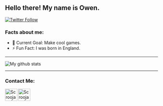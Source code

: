 ## Hello there! My name is Owen.

[![Twitter Follow](https://img.shields.io/twitter/follow/Scroojalix?color=1DA1F2&logo=twitter&style=for-the-badge)](https://twitter.com/intent/follow?original_referer=https%3A%2F%2Fgithub.com%2FScroojalix&screen_name=Scroojalix)

### Facts about me:

- 🥅 Current Goal: Make cool games.
- ⚡ Fun Fact: I was born in England.

---

![My github stats](https://github-readme-stats.vercel.app/api?username=Scroojalix&show_icons=true&theme=nord)

---

### Contact Me:

[<img align="left" alt="Scroojalix | YouTube" width="40px" src="https://cdn.jsdelivr.net/npm/simple-icons@v3/icons/youtube.svg" />][youtube]
[<img align="left" alt="Scroojalix | Twitter" width="40px" src="https://cdn.jsdelivr.net/npm/simple-icons@v3/icons/twitter.svg" />][twitter]


[twitter]: https://twitter.com/scroojalix
[youtube]: https://www.youtube.com/channel/UCu2Qx708xKTiQc2eiaoXAAg